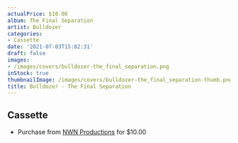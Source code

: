 ```yaml
---
actualPrice: $10.00
album: The Final Separation
artist: Bulldozer
categories:
- Cassette
date: '2021-07-03T15:02:31'
draft: false
images:
- /images/covers/bulldozer-the_final_separation.png
inStock: true
thumbnailImage: /images/covers/bulldozer-the_final_separation-thumb.png
title: Bulldozer - The Final Separation
---
```


## Cassette
* Purchase from [NWN Productions](http://shop.nwnprod.com/index.php?route=product/product&path=73&product_id=16556&sort=pd.name&order=ASC) for $10.00

